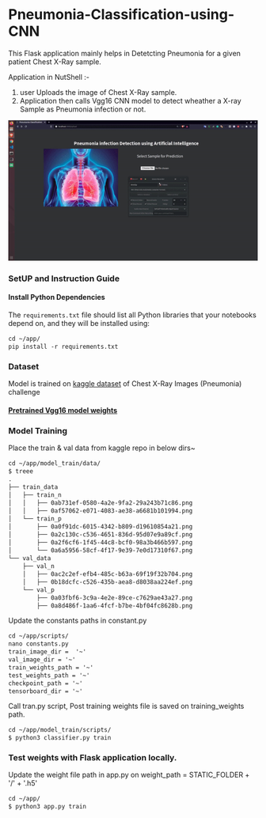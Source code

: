 # Pneumonia-Classification-using-CNN

This Flask application mainly helps in Detetcting Pneumonia for a given patient Chest X-Ray sample.

Application in NutShell :-
1) user Uploads the image of Chest X-Ray sample.
2) Application then calls Vgg16 CNN model to detect wheather a X-ray Sample as Pneumonia infection or not. 

![APP Demo](https://github.com/PalashShinde/Pneumonia-Classification-using-CNN/blob/main/app/app_gif/pnenomia_gg.gif)

### SetUP and Instruction Guide

#### Install Python Dependencies 
The `requirements.txt` file should list all Python libraries that your notebooks
depend on, and they will be installed using:
```
cd ~/app/
pip install -r requirements.txt
```
### Dataset
Model is trained on [kaggle dataset](https://www.kaggle.com/paultimothymooney/chest-xray-pneumonia) of Chest X-Ray Images (Pneumonia) challenge
#### [Pretrained Vgg16 model weights](https://keras.io/api/applications/vgg/#vgg16-function)

### Model Training 
Place the train & val data from kaggle repo in below dirs~
```
cd ~/app/model_train/data/
$ treee
.
├── train_data
│   ├── train_n
│   │   ├── 0ab731ef-0580-4a2e-9fa2-29a243b71c86.png
│   │   ├── 0af57062-e071-4083-ae38-a6681b101994.png
│   └── train_p
│       ├── 0a0f91dc-6015-4342-b809-d19610854a21.png
│       ├── 0a2c130c-c536-4651-836d-95d07e9a89cf.png
│       ├── 0a2f6cf6-1f45-44c8-bcf0-98a3b466b597.png
│       └── 0a6a5956-58cf-4f17-9e39-7e0d17310f67.png
└── val_data
    ├── val_n
    │   ├── 0ac2c2ef-efb4-485c-b63a-69f19f32b704.png
    │   ├── 0b18dcfc-c526-435b-aea8-d8038aa224ef.png
    └── val_p
        ├── 0a03fbf6-3c9a-4e2e-89ce-c7629ae43a27.png
        ├── 0a8d486f-1aa6-4fcf-b7be-4bf04fc8628b.png
```
Update the constants paths in constant.py 
```
cd ~/app/scripts/
nano constants.py
train_image_dir =  '~'
val_image_dir = '~'
train_weights_path = '~'
test_weights_path = '~'
checkpoint_path = '~'
tensorboard_dir = '~'
```
Call tran.py script, Post training weights file is saved on training_weights path.
```
cd ~/app/model_train/scripts/
$ python3 classifier.py train
```

### Test weights with Flask application locally.
Update the weight file path in app.py on weight_path = STATIC_FOLDER + '/' + '.h5'
```
cd ~/app/
$ python3 app.py train
```


